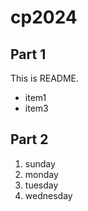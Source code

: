 # cp2024

## Part 1
This is README.
 - item1
 - item3

## Part 2
1. sunday
1. monday
1. tuesday
1. wednesday
